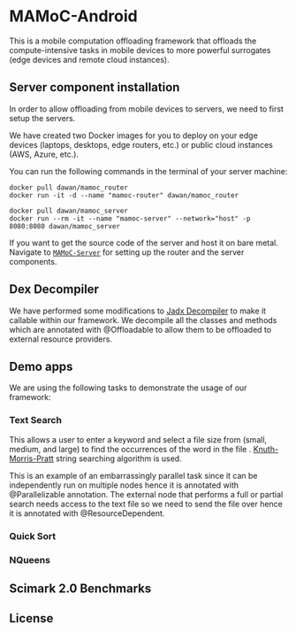 # MAMoC-Android

This is a mobile computation offloading framework that offloads the compute-intensive tasks in mobile devices to more powerful
surrogates (edge devices and remote cloud instances). 


## Server component installation

In order to allow offloading from mobile devices to servers, we need to first setup the servers. 

We have created two Docker images for you to deploy on your edge devices (laptops, desktops, edge routers, etc.) or 
public cloud instances (AWS, Azure, etc.). 

You can run the following commands in the terminal of your server machine:

```
docker pull dawan/mamoc_router
docker run -it -d --name "mamoc-router" dawan/mamoc_router

docker pull dawan/mamoc_server
docker run --rm -it --name "mamoc-server" --network="host" -p 8080:8080 dawan/mamoc_server

```

If you want to get the source code of the server and host it on bare metal. Navigate to [`MAMoC-Server`](https://github.com/dawand/MAMoC-Server) 
for setting up the router and the server components.


## Dex Decompiler

We have performed some modifications to [Jadx Decompiler](https://github.com/skylot/jadx) to make it callable within our framework. 
We decompile all the classes and methods which are annotated with @Offloadable to allow them to be offloaded to external resource providers.
 


## Demo apps

We are using the following tasks to demonstrate the usage of our framework:

### Text Search

This allows a user to enter a keyword and select a file size from (small, medium, and large) to find the occurrences of the word in the file . 
[Knuth-Morris-Pratt](https://www.nayuki.io/page/knuth-morris-pratt-string-matching) string searching algorithm is used. 

This is an example of an embarrassingly parallel task since it can be independently run on multiple nodes hence it 
is annotated with @Parallelizable annotation. The external node that performs a full or partial search needs access to the text file so 
we need to send the file over hence it is annotated with @ResourceDependent.

### Quick Sort


### NQueens


## Scimark 2.0 Benchmarks


## License



